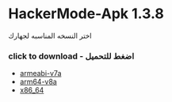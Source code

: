 # HackerMode-Apk 1.3.8

اختر النسخه المناسبه لجهارك
### click to download - اضغط للتحميل
- [armeabi-v7a](https://github.com/Arab-developers/HackerMode-Apk/blob/main/app-armeabi-v7a-release.apk?raw=true)
- [arm64-v8a](https://github.com/Arab-developers/HackerMode-Apk/blob/main/app-arm64-v8a-release.apk?raw=true)
- [x86_64](https://github.com/Arab-developers/HackerMode-Apk/blob/main/app-x86_64-release.apk?raw=true)
